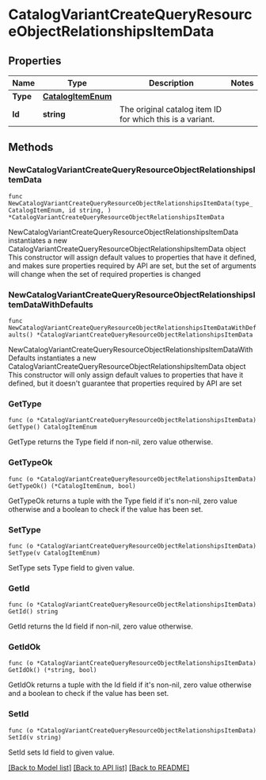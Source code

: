 # CatalogVariantCreateQueryResourceObjectRelationshipsItemData

## Properties

Name | Type | Description | Notes
------------ | ------------- | ------------- | -------------
**Type** | [**CatalogItemEnum**](CatalogItemEnum.md) |  | 
**Id** | **string** | The original catalog item ID for which this is a variant. | 

## Methods

### NewCatalogVariantCreateQueryResourceObjectRelationshipsItemData

`func NewCatalogVariantCreateQueryResourceObjectRelationshipsItemData(type_ CatalogItemEnum, id string, ) *CatalogVariantCreateQueryResourceObjectRelationshipsItemData`

NewCatalogVariantCreateQueryResourceObjectRelationshipsItemData instantiates a new CatalogVariantCreateQueryResourceObjectRelationshipsItemData object
This constructor will assign default values to properties that have it defined,
and makes sure properties required by API are set, but the set of arguments
will change when the set of required properties is changed

### NewCatalogVariantCreateQueryResourceObjectRelationshipsItemDataWithDefaults

`func NewCatalogVariantCreateQueryResourceObjectRelationshipsItemDataWithDefaults() *CatalogVariantCreateQueryResourceObjectRelationshipsItemData`

NewCatalogVariantCreateQueryResourceObjectRelationshipsItemDataWithDefaults instantiates a new CatalogVariantCreateQueryResourceObjectRelationshipsItemData object
This constructor will only assign default values to properties that have it defined,
but it doesn't guarantee that properties required by API are set

### GetType

`func (o *CatalogVariantCreateQueryResourceObjectRelationshipsItemData) GetType() CatalogItemEnum`

GetType returns the Type field if non-nil, zero value otherwise.

### GetTypeOk

`func (o *CatalogVariantCreateQueryResourceObjectRelationshipsItemData) GetTypeOk() (*CatalogItemEnum, bool)`

GetTypeOk returns a tuple with the Type field if it's non-nil, zero value otherwise
and a boolean to check if the value has been set.

### SetType

`func (o *CatalogVariantCreateQueryResourceObjectRelationshipsItemData) SetType(v CatalogItemEnum)`

SetType sets Type field to given value.


### GetId

`func (o *CatalogVariantCreateQueryResourceObjectRelationshipsItemData) GetId() string`

GetId returns the Id field if non-nil, zero value otherwise.

### GetIdOk

`func (o *CatalogVariantCreateQueryResourceObjectRelationshipsItemData) GetIdOk() (*string, bool)`

GetIdOk returns a tuple with the Id field if it's non-nil, zero value otherwise
and a boolean to check if the value has been set.

### SetId

`func (o *CatalogVariantCreateQueryResourceObjectRelationshipsItemData) SetId(v string)`

SetId sets Id field to given value.



[[Back to Model list]](../README.md#documentation-for-models) [[Back to API list]](../README.md#documentation-for-api-endpoints) [[Back to README]](../README.md)


